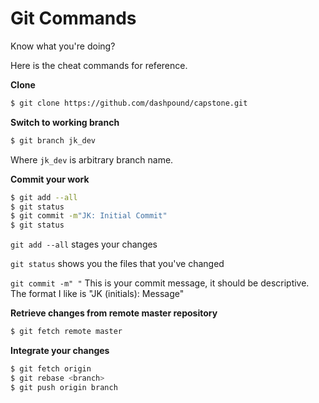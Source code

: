 # Git Commands

Know what you're doing?

Here is the cheat commands for reference.

**Clone**
```bash
$ git clone https://github.com/dashpound/capstone.git
```
**Switch to working branch**
```bash
$ git branch jk_dev
```
Where `jk_dev` is arbitrary branch name.

**Commit your work**

```bash 
$ git add --all
$ git status
$ git commit -m"JK: Initial Commit"
$ git status
```
`git add --all` stages your changes

`git status` shows you the files that you've changed

`git commit -m" "` This is your commit message, it should be descriptive.  The format I like is "JK (initials): Message"

**Retrieve changes from remote master repository** 

```bash 
$ git fetch remote master
```


**Integrate your changes** 

```bash
$ git fetch origin
$ git rebase <branch>
$ git push origin branch
```

